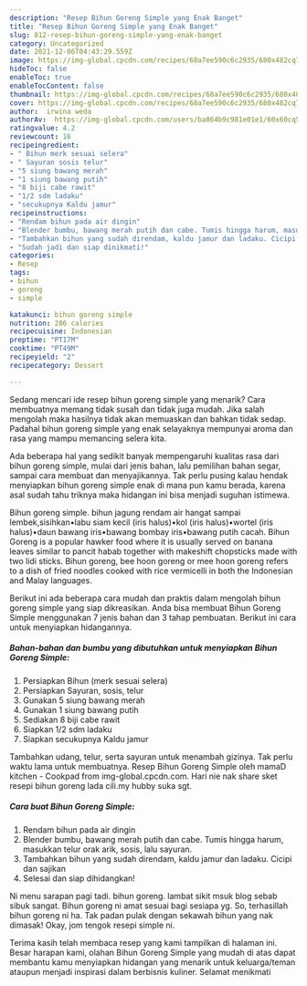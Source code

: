 ```yaml
---
description: "Resep Bihun Goreng Simple yang Enak Banget"
title: "Resep Bihun Goreng Simple yang Enak Banget"
slug: 812-resep-bihun-goreng-simple-yang-enak-banget
category: Uncategorized
date: 2021-12-06T04:43:29.559Z
image: https://img-global.cpcdn.com/recipes/68a7ee590c6c2935/680x482cq70/bihun-goreng-simple-foto-resep-utama.jpg
hideToc: false
enableToc: true
enableTocContent: false
thumbnail: https://img-global.cpcdn.com/recipes/68a7ee590c6c2935/680x482cq70/bihun-goreng-simple-foto-resep-utama.jpg
cover: https://img-global.cpcdn.com/recipes/68a7ee590c6c2935/680x482cq70/bihun-goreng-simple-foto-resep-utama.jpg
author:  irwina weda
authorAv:  https://img-global.cpcdn.com/users/ba864b9c981e01e1/60x60cq50/avatar.jpg
ratingvalue: 4.2
reviewcount: 16
recipeingredient:
- " Bihun merk sesuai selera"
- " Sayuran sosis telur"
- "5 siung bawang merah"
- "1 siung bawang putih"
- "8 biji cabe rawit"
- "1/2 sdm ladaku"
- "secukupnya Kaldu jamur"
recipeinstructions:
- "Rendam bihun pada air dingin"
- "Blender bumbu, bawang merah putih dan cabe. Tumis hingga harum, masukkan telur orak arik, sosis, lalu sayuran."
- "Tambahkan bihun yang sudah direndam, kaldu jamur dan ladaku. Cicipi dan sajikan"
- "Sudah jadi dan siap dinikmati!"
categories:
- Resep
tags:
- bihun
- goreng
- simple

katakunci: bihun goreng simple 
nutrition: 286 calories
recipecuisine: Indonesian
preptime: "PT17M"
cooktime: "PT49M"
recipeyield: "2"
recipecategory: Dessert

---
```



Sedang mencari ide resep bihun goreng simple yang menarik? Cara membuatnya memang tidak susah dan tidak juga mudah. Jika salah mengolah maka hasilnya tidak akan memuaskan dan bahkan tidak sedap. Padahal bihun goreng simple yang enak selayaknya mempunyai aroma dan rasa yang mampu memancing selera kita.


Ada beberapa hal yang sedikit banyak mempengaruhi kualitas rasa dari bihun goreng simple, mulai dari jenis bahan, lalu pemilihan bahan segar, sampai cara membuat dan menyajikannya. Tak perlu pusing kalau hendak menyiapkan bihun goreng simple enak di mana pun kamu berada, karena asal sudah tahu triknya maka hidangan ini bisa menjadi suguhan istimewa.

Bihun goreng simple. bihun jagung rendam air hangat sampai lembek,sisihkan•labu siam kecil (iris halus)•kol (iris halus)•wortel (iris halus)•daun bawang iris•bawang bombay iris•bawang putih cacah. Bihun Goreng is a popular hawker food where it is usually served on banana leaves similar to pancit habab together with makeshift chopsticks made with two lidi sticks. Bihun goreng, bee hoon goreng or mee hoon goreng refers to a dish of fried noodles cooked with rice vermicelli in both the Indonesian and Malay languages.


Berikut ini ada beberapa cara mudah dan praktis dalam mengolah bihun goreng simple yang siap dikreasikan. Anda bisa membuat Bihun Goreng Simple menggunakan 7 jenis bahan dan 3 tahap pembuatan. Berikut ini cara untuk menyiapkan hidangannya.

<!--inarticleads1-->

##### Bahan-bahan dan bumbu yang dibutuhkan untuk menyiapkan Bihun Goreng Simple:

1. Persiapkan  Bihun (merk sesuai selera)
1. Persiapkan  Sayuran, sosis, telur
1. Gunakan 5 siung bawang merah
1. Gunakan 1 siung bawang putih
1. Sediakan 8 biji cabe rawit
1. Siapkan 1/2 sdm ladaku
1. Siapkan secukupnya Kaldu jamur


Tambahkan udang, telur, serta sayuran untuk menambah gizinya. Tak perlu waktu lama untuk membuatnya. Resep Bihun Goreng Simple oleh mamaD kitchen - Cookpad from img-global.cpcdn.com. Hari nie nak share sket resepi bihun goreng lada cili.my hubby suka sgt. 

<!--inarticleads2-->

##### Cara buat Bihun Goreng Simple:

1. Rendam bihun pada air dingin
1. Blender bumbu, bawang merah putih dan cabe. Tumis hingga harum, masukkan telur orak arik, sosis, lalu sayuran.
1. Tambahkan bihun yang sudah direndam, kaldu jamur dan ladaku. Cicipi dan sajikan
1. Selesai dan siap dihidangkan!

Ni menu sarapan pagi tadi. bihun goreng. lambat sikit msuk blog sebab sibuk sangat. Bihun goreng ni amat sesuai bagi sesiapa yg. So, terhasillah bihun goreng ni ha. Tak padan pulak dengan sekawah bihun yang nak dimasak! Okay, jom tengok resepi simple ni. 

Terima kasih telah membaca resep yang kami tampilkan di halaman ini. Besar harapan kami, olahan Bihun Goreng Simple yang mudah di atas dapat membantu kamu menyiapkan hidangan yang menarik untuk keluarga/teman ataupun menjadi inspirasi dalam berbisnis kuliner. Selamat menikmati
